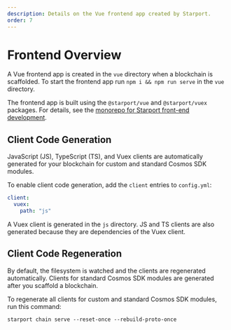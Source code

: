 ```yaml
---
description: Details on the Vue frontend app created by Starport.
order: 7
---
```


# Frontend Overview

A Vue frontend app is created in the `vue` directory when a blockchain is scaffolded. To start the frontend app run `npm i && npm run serve` in the `vue` directory.

The frontend app is built using the `@starport/vue` and `@starport/vuex` packages. For details, see the [monorepo for Starport front-end development](https://github.com/tendermint/vue).

## Client Code Generation

JavaScript (JS), TypeScript (TS), and Vuex clients are automatically generated for your blockchain for custom and standard Cosmos SDK modules.

To enable client code generation, add the `client` entries to `config.yml`:

```yaml
client:
  vuex:
    path: "js"
```

A Vuex client is generated in the `js` directory. JS and TS clients are also generated because they are dependencies of the Vuex client.

## Client Code Regeneration

By default, the filesystem is watched and the clients are regenerated automatically. Clients for standard Cosmos SDK modules are generated after you scaffold a blockchain.

To regenerate all clients for custom and standard Cosmos SDK modules, run this command:

`starport chain serve --reset-once --rebuild-proto-once`
